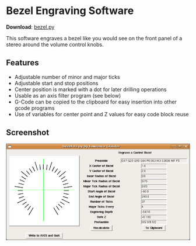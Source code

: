 Bezel Engraving Software
========================

**Download**: [bezel.py](https://github.com/linuxcnc/simple-gcode-generators/raw/master/bezel/bezel.py)

This software engraves a bezel like you would see on the front panel of a stereo around the volume control knobs.

Features
--------

* Adjustable number of minor and major ticks
* Adjustable start and stop positions
* Center position is marked with a dot for later drilling operations
* Usable as an axis filter program (see below)
* G-Code can be copied to the clipboard for easy insertion into other gcode programs
* Use of variables for center point and Z values for easy code block reuse

Screenshot
-----------

![Screenshot of bezel.py](bezel-screenshot.png)
